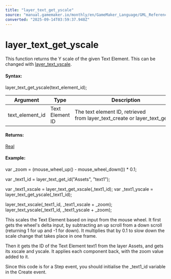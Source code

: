 ```yaml
---
title: "layer_text_get_yscale"
source: "manual.gamemaker.io/monthly/en/GameMaker_Language/GML_Reference/Asset_Management/Rooms/Text_Functions/layer_text_get_yscale.htm"
converted: "2025-09-14T03:59:37.948Z"
---
```


# layer\_text\_get\_yscale

This function returns the Y scale of the given Text Element. This can be changed with [layer\_text\_yscale](layer_text_yscale.md).

#### Syntax:

layer\_text\_get\_yscale(text\_element\_id);

| Argument | Type | Description |
| --- | --- | --- |
| text_element_id | Text Element ID | The text element ID, retrieved from layer_text_create or layer_text_get_id. |

#### Returns:

[Real](../../../../GML_Overview/Data_Types.md)

#### Example:

var \_zoom = (mouse\_wheel\_up() - mouse\_wheel\_down()) \* 0.1;

var \_text1\_id = layer\_text\_get\_id("Assets", "text1");

var \_text1\_xscale = layer\_text\_get\_xscale(\_text1\_id);
var \_text1\_yscale = layer\_text\_get\_yscale(\_text1\_id);

layer\_text\_xscale(\_text1\_id, \_text1\_xscale + \_zoom);
layer\_text\_yscale(\_text1\_id, \_text1\_yscale + \_zoom);

This scales the Text Element based on input from the mouse wheel. It first gets the wheel's delta input, by subtracting an up scroll from a down scroll (returning 1 for up and \-1 for down). It multiplies that by 0.1 to slow down the scale change that takes place in one frame.

Then it gets the ID of the Text Element text1 from the layer Assets, and gets its xscale and yscale. It applies each component back, with the zoom value added to it.

Since this code is for a Step event, you should initialise the \_text1\_id variable in the Create event.